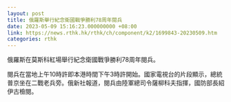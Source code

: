 ```yaml
---
layout: post
title: 俄羅斯舉行紀念衛國戰爭勝利78周年閱兵
date: 2023-05-09 15:16:23.000000000 +08:00
link: https://news.rthk.hk/rthk/ch/component/k2/1699843-20230509.htm
categories: rthk
---
```


俄羅斯在莫斯科紅場舉行紀念衛國戰爭勝利78周年閱兵。

閱兵在當地上午10時許即本港時間下午3時許開始。國家電視台的片段顯示，總統普京坐在二戰老兵旁。俄新社報道，閱兵由陸軍總司令薩柳科夫指揮，國防部長紹伊古檢閱。
